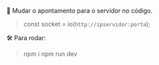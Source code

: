 🔑 Mudar o apontamento para o servidor no código.

> const socket = io(`http://ipservidor:porta`);

🛠 Para rodar:

> npm i
> npm run dev

